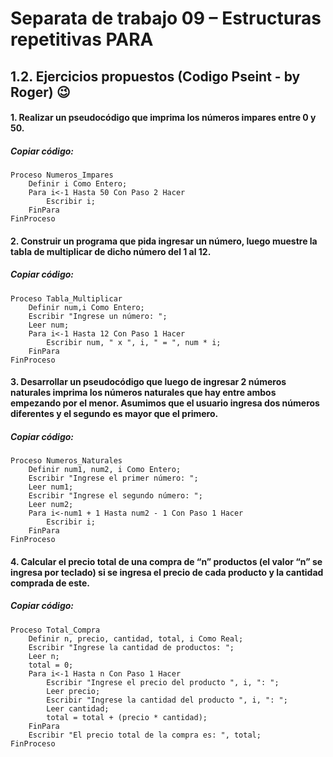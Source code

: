 # Separata de trabajo 09 – Estructuras repetitivas PARA 

## 1.2. Ejercicios propuestos (Codigo Pseint - by Roger) 😉

#### 1.	Realizar un pseudocódigo que imprima los números impares entre 0 y 50.

##### *Copiar código:*
```
Proceso Numeros_Impares
	Definir i Como Entero;
	Para i<-1 Hasta 50 Con Paso 2 Hacer
		Escribir i;
	FinPara
FinProceso
```

#### 2.	Construir un programa que pida ingresar un número, luego muestre la tabla de multiplicar de dicho número del 1 al 12. 

##### *Copiar código:*
```
Proceso Tabla_Multiplicar
	Definir num,i Como Entero;
	Escribir "Ingrese un número: ";
	Leer num;
	Para i<-1 Hasta 12 Con Paso 1 Hacer
		Escribir num, " x ", i, " = ", num * i;
	FinPara
FinProceso
```

#### 3.	Desarrollar un pseudocódigo que luego de ingresar 2 números naturales imprima los números naturales que hay entre ambos empezando por el menor. Asumimos que el usuario ingresa dos números diferentes y el segundo es mayor que el primero. 

##### *Copiar código:*
```
Proceso Numeros_Naturales
	Definir num1, num2, i Como Entero;
	Escribir "Ingrese el primer número: ";
	Leer num1;
	Escribir "Ingrese el segundo número: ";
	Leer num2;
	Para i<-num1 + 1 Hasta num2 - 1 Con Paso 1 Hacer
		Escribir i;
	FinPara
FinProceso
```

#### 4.	Calcular el precio total de una compra de “n” productos (el valor “n” se ingresa por teclado) si se ingresa el precio de cada producto y la cantidad comprada de este. 

##### *Copiar código:*
```
Proceso Total_Compra
	Definir n, precio, cantidad, total, i Como Real;
	Escribir "Ingrese la cantidad de productos: ";
	Leer n;
	total = 0;
	Para i<-1 Hasta n Con Paso 1 Hacer
		Escribir "Ingrese el precio del producto ", i, ": ";
		Leer precio;
		Escribir "Ingrese la cantidad del producto ", i, ": ";
		Leer cantidad;
		total = total + (precio * cantidad);
	FinPara
	Escribir "El precio total de la compra es: ", total;
FinProceso
```